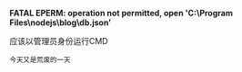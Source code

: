 **FATAL EPERM: operation not permitted, open 'C:\Program Files\nodejs\blog\db.json'**

应该以管理员身份运行CMD

 `
 今天又是荒废的一天
 `
